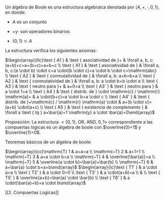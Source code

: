 Un álgebra de Boole es una estructura algebraica denotada por $\langle A,+, \cdot, 0,1\rangle$, en donde:
- $A$ es un conjunto

- $+\mathrm{y} \cdot$ son operadores binarios

- $\{0,1\} \subset A$

La estructura verifica los siguientes axiomas:

$\begin{array}{llc}\text { A1 } & \text { asociatividad de }+ & \forall a, b, c:(a+b)+c=a+(b+c)=a+b+c \\ \text { A1 } & \text { asociatividad de } & \forall a, b, c:(a \cdot b) \cdot c=a \cdot(b \cdot c)=a \cdot b \cdot c=\mathrm{abc} \\ \text { A2 } & \text { conmutatividad de } & \forall a, b: a+b=b+a \\ \text { A2 } & \text { conmutatividad de } & \forall a, b: a \cdot b=b \cdot a \\ \text { A3 } & \text { neutro para }+ & a+0=a \\ \text { A3' } & \text { neutro para } & a \cdot 1=a \\ \text { A4 } & \text { distrib. de } \cdot \mathrm{c} / \mathrm{r} \mathrm{a}+ & a \cdot(b+c)=a \cdot b+a \cdot c \\ \text { A4' } & \text { distrib. de }+\mathrm{c} / \mathrm{r} \mathrm{a} \cdot & a+(b \cdot c)=(a+b) \cdot(a+c) \\ \text { A5 } & \text { existencia de complemento } & \forall a \text { tq } a+\bar{a}=1 \mathrm{y} a \cdot \bar{a}=0\end{array}$

Proposición: La estructura $<\{0,1\}$, OR, AND, $0,1>$ correspondiente a las compuertas lógicas es un álgebra de boole con $\overline{0}=1$ y $\overline{1}=0$.

Teoremas básicos de un álgebra de boole:

$\begin{array}{cc}\mathrm{T} 1 & a+a=a \\ \mathrm{~T} 2 & a+1=1 \\ \mathrm{~T} 3 & a+a \cdot b=a \\ \mathrm{~T} 4 & \overline{\bar{a}}=a \\ \mathrm{~T} 5 & \overline{a \cdot b}=\bar{a}+\bar{b} \\ \mathrm{~T} 6 & a+\bar{a} \cdot b=a+b\end{array}$
$\begin{array}{lc}\text { T1' } & a \cdot a=a \\ \text { T2' } & a \cdot 0=0 \\ \text { T3' } & a \cdot(a+b)=a \\ & \\ \text { T5' } & \overline{a+b}=\bar{a} \cdot \bar{b} \\ \text { T6' } & a \cdot(\bar{a}+b)=a \cdot b\end{array}$

[[2. Compuertas Logicas]]

